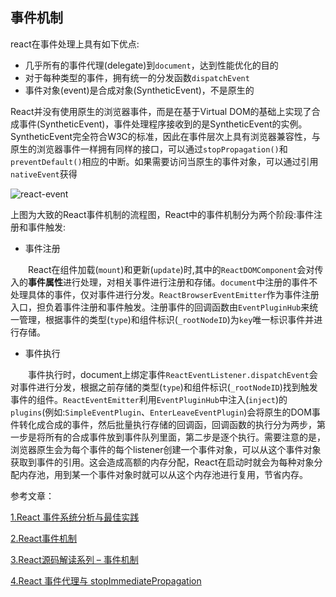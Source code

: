 ## 事件机制

react在事件处理上具有如下优点:

- 几乎所有的事件代理(delegate)到`document`，达到性能优化的目的
- 对于每种类型的事件，拥有统一的分发函数`dispatchEvent`
- 事件对象(event)是合成对象(SyntheticEvent)，不是原生的

React并没有使用原生的浏览器事件，而是在基于Virtual DOM的基础上实现了合成事件(SyntheticEvent)，事件处理程序接收到的是SyntheticEvent的实例。SyntheticEvent完全符合W3C的标准，因此在事件层次上具有浏览器兼容性，与原生的浏览器事件一样拥有同样的接口，可以通过`stopPropagation()`和`preventDefault()`相应的中断。如果需要访问当原生的事件对象，可以通过引用`nativeEvent`获得

![react-event](https://sfault-image.b0.upaiyun.com/359/299/3592996693-58d13862179ab_articlex)

上图为大致的React事件机制的流程图，React中的事件机制分为两个阶段:事件注册和事件触发:

* 事件注册　　

　　React在组件加载(`mount`)和更新(`update`)时,其中的`ReactDOMComponent`会对传入的**事件属性**进行处理，对相关事件进行注册和存储。`document`中注册的事件不处理具体的事件，仅对事件进行分发。`ReactBrowserEventEmitter`作为事件注册入口，担负着事件注册和事件触发。注册事件的回调函数由`EventPluginHub`来统一管理，根据事件的类型(`type`)和组件标识(`_rootNodeID`)为`key`唯一标识事件并进行存储。

* 事件执行

　　事件执行时，document上绑定事件`ReactEventListener.dispatchEvent`会对事件进行分发，根据之前存储的类型(`type`)和组件标识(`_rootNodeID`)找到触发事件的组件。`ReactEventEmitter`利用`EventPluginHub`中注入(`inject`)的`plugins`(例如:`SimpleEventPlugin`、`EnterLeaveEventPlugin`)会将原生的DOM事件转化成合成的事件，然后批量执行存储的回调函，回调函数的执行分为两步，第一步是将所有的合成事件放到事件队列里面，第二步是逐个执行。需要注意的是，浏览器原生会为每个事件的每个listener创建一个事件对象，可以从这个事件对象获取到事件的引用。这会造成高额的内存分配，React在启动时就会为每种对象分配内存池，用到某一个事件对象时就可以从这个内存池进行复用，节省内存。





参考文章：

[1.React 事件系统分析与最佳实践](https://zhuanlan.zhihu.com/p/27132447)

[2.React事件机制](https://segmentfault.com/a/1190000008782645)

[3.React源码解读系列 – 事件机制](http://zhenhua-lee.github.io/react/react-event.html)

[4.React 事件代理与 stopImmediatePropagation](https://github.com/youngwind/blog/issues/107)